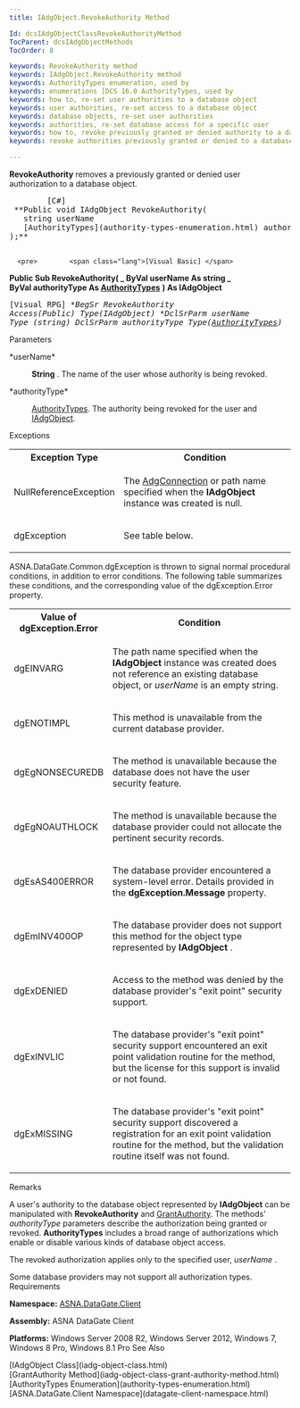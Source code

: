```yaml
---
title: IAdgObject.RevokeAuthority Method

Id: dcsIAdgObjectClassRevokeAuthorityMethod
TocParent: dcsIAdgObjectMethods
TocOrder: 8

keywords: RevokeAuthority method
keywords: IAdgObject.RevokeAuthority method
keywords: AuthorityTypes enumeration, used by
keywords: enumerations [DCS 16.0 AuthorityTypes, used by
keywords: how to, re-set user authorities to a database object
keywords: user authorities, re-set access to a database object
keywords: database objects, re-set user authorities
keywords: authorities, re-set database access for a specific user
keywords: how to, revoke previously granted or denied authority to a database object
keywords: revoke authorities previously granted or denied to a database object

---
```


**RevokeAuthority** removes a previously granted or denied user authorization to a database object.
<pre>        <span class="lang">[C#]</span>
 **Public void IAdgObject RevokeAuthority(
   string userName
   [AuthorityTypes](authority-types-enumeration.html) authorityType
);** 
      </pre>
      <pre>        <span class="lang">[Visual Basic] </span>
 **Public Sub RevokeAuthority( _
   ByVal userName As string _<br />   ByVal authorityType As [AuthorityTypes](authority-types-enumeration.html)**  **) As IAdgObject** 
      </pre>
      <pre class="prettyprint">
        <span class="lang">[Visual RPG]</span>
 **BegSr RevokeAuthority Access(*Public) Type(IAdgObject)** 
 **DclSrParm userName Type (*string)
   DclSrParm authorityType Type([AuthorityTypes](authority-types-enumeration.html))** 
      </pre>

Parameters

<dl>
        <dt>
 *userName* 
        </dt>
        <dd>

**String** . The name of the user whose authority is being revoked.
</dd>
        <dt>
 *authorityType* 
        </dt>
        <dd>

[AuthorityTypes](authority-types-enumeration.html). The authority being revoked for the user and [IAdgObject](iadg-object-class.html).
</dd>
</dl>

Exceptions

<table class="dtTABLE" id="Table2" cellspacing="0">
          <colgroup span="1">
            <col align="middles" span="1" style="FONT-WEIGHT: bold" width="30%" />
            <col span="1" width="70%" />
          </colgroup>
          <tr>
            <th colspan="1" rowspan="1">
							Exception Type</th>
            <th colspan="1" rowspan="1">
							Condition</th>
          </tr>
          <tr>
            <td colspan="1" rowspan="1">

NullReferenceException 
</td>
            <td colspan="1" rowspan="1">

The [AdgConnection](adg-connection-class.html) or path name specified when the **IAdgObject** instance was created is null. 
</td>
          </tr>
          <tr>
            <td colspan="1" rowspan="1">

dgException 
</td>
            <td colspan="1" rowspan="1">

See table below. 
</td>
          </tr>
</table>

ASNA.DataGate.Common.dgException is thrown to signal normal procedural conditions, in addition to error conditions. The following table summarizes these conditions, and the corresponding value of the dgException.Error property.
<br />

<table class="dtTABLE" id="Table3" cellspacing="0">
          <colgroup span="1">
            <col align="middles" span="1" style="FONT-WEIGHT: bold" width="20%" />
            <col span="1" width="70%" />
          </colgroup>
          <tr>
            <th colspan="1" rowspan="1">
							Value of dgException.Error
						</th>
            <th colspan="1" rowspan="1">
							Condition
						</th>
          </tr>
          <tr>
            <td colspan="1" rowspan="1">

dgEINVARG 
</td>
            <td colspan="1" rowspan="1">

The path name specified when the **IAdgObject** instance was created does not reference an existing database object, or *userName* is an empty string. 
</td>
          </tr>
          <tr>
            <td colspan="1" rowspan="1">

dgENOTIMPL 
</td>
            <td colspan="1" rowspan="1">

This method is unavailable from the current database provider. 
</td>
          </tr>
          <tr>
            <td colspan="1" rowspan="1">

dgEgNONSECUREDB
</td>
            <td colspan="1" rowspan="1">

The method is unavailable because the database does not have the user security feature.
</td>
          </tr>
          <tr>
            <td colspan="1" rowspan="1">

dgEgNOAUTHLOCK
</td>
            <td colspan="1" rowspan="1">

The method is unavailable because the database provider could not allocate the pertinent security records.
</td>
          </tr>
          <tr>
            <td colspan="1" rowspan="1">

dgEsAS400ERROR
</td>
            <td colspan="1" rowspan="1">

The database provider encountered a system-level error. Details provided in the **dgException.Message** property.
</td>
          </tr>
          <tr>
            <td colspan="1" rowspan="1">

dgEmINV400OP
</td>
            <td colspan="1" rowspan="1">

The database provider does not support this method for the object type represented by **IAdgObject** .
</td>
          </tr>
          <tr>
            <td colspan="1" rowspan="1">

dgExDENIED
</td>
            <td colspan="1" rowspan="1">

Access to the method was denied by the database provider's "exit point" security support.
</td>
          </tr>
          <tr>
            <td colspan="1" rowspan="1">

dgExINVLIC
</td>
            <td colspan="1" rowspan="1">

The database provider's "exit point" security support encountered an exit point validation routine for the method, but the license for this support is invalid or not found.
</td>
          </tr>
          <tr>
            <td colspan="1" rowspan="1">

dgExMISSING 
</td>
            <td colspan="1" rowspan="1">

The database provider's "exit point" security support discovered a registration for an exit point validation routine for the method, but the validation routine itself was not found. 
</td>
          </tr>
</table>

Remarks

A user's authority to the database object represented by **IAdgObject** can be manipulated with **RevokeAuthority** and [ GrantAuthority](iadg-object-class-grant-authority-method.html). The methods' *authorityType* parameters describe the authorization being granted or revoked. **AuthorityTypes** includes a broad range of authorizations which enable or disable various kinds of database object access.

The revoked authorization applies only to the specified user, *userName* .

Some database providers may not support all authorization types. 
Requirements

<span> **Namespace:** [ASNA.DataGate.Client](datagate-client-namespace.html) </span> 

<span> **Assembly:** ASNA DataGate Client</span> 

<span> **Platforms:** Windows Server 2008 R2, Windows Server 2012, Windows 7, Windows 8 Pro, Windows 8.1 Pro</span> 
See Also

<dl />
      [IAdgObject Class](iadg-object-class.html)
      <br />
      [GrantAuthority Method](iadg-object-class-grant-authority-method.html)
      <br />
      [AuthorityTypes Enumeration](authority-types-enumeration.html)
      <br />
      [ASNA.DataGate.Client Namespace](datagate-client-namespace.html)

